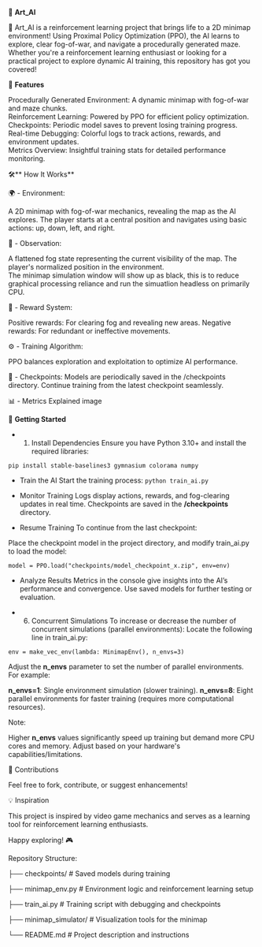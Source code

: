 🧭 **Art_AI**

🚀 Art_AI is a reinforcement learning project that brings life to a 2D minimap environment! Using Proximal Policy Optimization (PPO), the AI learns to explore, clear fog-of-war, and navigate a procedurally generated maze. Whether you're a reinforcement learning enthusiast or looking for a practical project to explore dynamic AI training, this repository has got you covered!


🌟 **Features**

Procedurally Generated Environment: A dynamic minimap with fog-of-war and maze chunks.<br />
Reinforcement Learning: Powered by PPO for efficient policy optimization.<br />
Checkpoints: Periodic model saves to prevent losing training progress.<br />
Real-time Debugging: Colorful logs to track actions, rewards, and environment updates.<br />
Metrics Overview: Insightful training stats for detailed performance monitoring.<br />


🛠️** How It Works**

🌍 - Environment:

A 2D minimap with fog-of-war mechanics, revealing the map as the AI explores.
The player starts at a central position and navigates using basic actions: up, down, left, and right.

🧠 - Observation:

A flattened fog state representing the current visibility of the map.
The player's normalized position in the environment.<br />
The minimap simulation window will show up as black, this is to reduce graphical processing reliance and run the simuatlion headless on primarily CPU. 

🎯 - Reward System:

Positive rewards: For clearing fog and revealing new areas.
Negative rewards: For redundant or ineffective movements.

⚙️ - Training Algorithm:

PPO balances exploration and exploitation to optimize AI performance.

💾 - Checkpoints:
Models are periodically saved in the /checkpoints directory.
Continue training from the latest checkpoint seamlessly.

📊 - Metrics Explained
image


🚀 **Getting Started**
- 1. Install Dependencies
Ensure you have Python 3.10+ and install the required libraries:

`pip install stable-baselines3 gymnasium colorama numpy`

- Train the AI
Start the training process:
`python train_ai.py`

- Monitor Training
Logs display actions, rewards, and fog-clearing updates in real time.
Checkpoints are saved in the **/checkpoints** directory.

- Resume Training
To continue from the last checkpoint:

Place the checkpoint model in the project directory, and modify train_ai.py to load the model:

`model = PPO.load("checkpoints/model_checkpoint_x.zip", env=env)`

- Analyze Results
Metrics in the console give insights into the AI’s performance and convergence.
Use saved models for further testing or evaluation.

- 6. Concurrent Simulations
To increase or decrease the number of concurrent simulations (parallel environments):
Locate the following line in train_ai.py:

`env = make_vec_env(lambda: MinimapEnv(), n_envs=3)`

Adjust the **n_envs** parameter to set the number of parallel environments. 
For example:

**n_envs=1**: Single environment simulation (slower training).
**n_envs=8**: Eight parallel environments for faster training (requires more computational resources).

Note:

Higher **n_envs** values significantly speed up training but demand more CPU cores and memory. Adjust based on your hardware's capabilities/limitations.


🤝 Contributions

Feel free to fork, contribute, or suggest enhancements!

💡 Inspiration

This project is inspired by video game mechanics and serves as a learning tool for reinforcement learning enthusiasts.


Happy exploring! 🎮


Repository Structure:

├── checkpoints/ # Saved models during training 

├── minimap_env.py # Environment logic and reinforcement learning setup 

├── train_ai.py # Training script with debugging and checkpoints 

├── minimap_simulator/ # Visualization tools for the minimap 

└── README.md # Project description and instructions
